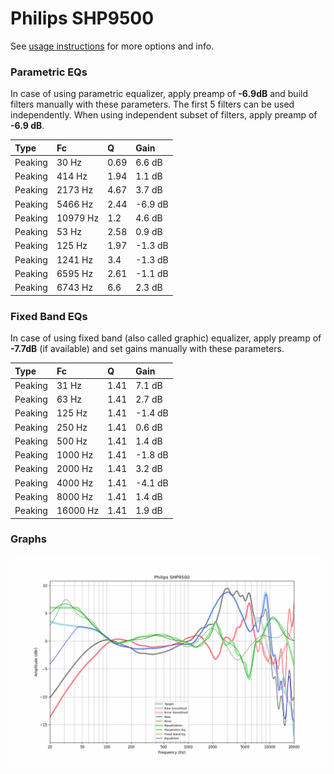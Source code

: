 # Philips SHP9500
See [usage instructions](https://github.com/jaakkopasanen/AutoEq#usage) for more options and info.

### Parametric EQs
In case of using parametric equalizer, apply preamp of **-6.9dB** and build filters manually
with these parameters. The first 5 filters can be used independently.
When using independent subset of filters, apply preamp of **-6.9 dB**.

| Type    | Fc       |    Q | Gain    |
|:--------|:---------|:-----|:--------|
| Peaking | 30 Hz    | 0.69 | 6.6 dB  |
| Peaking | 414 Hz   | 1.94 | 1.1 dB  |
| Peaking | 2173 Hz  | 4.67 | 3.7 dB  |
| Peaking | 5466 Hz  | 2.44 | -6.9 dB |
| Peaking | 10979 Hz | 1.2  | 4.6 dB  |
| Peaking | 53 Hz    | 2.58 | 0.9 dB  |
| Peaking | 125 Hz   | 1.97 | -1.3 dB |
| Peaking | 1241 Hz  | 3.4  | -1.3 dB |
| Peaking | 6595 Hz  | 2.61 | -1.1 dB |
| Peaking | 6743 Hz  | 6.6  | 2.3 dB  |

### Fixed Band EQs
In case of using fixed band (also called graphic) equalizer, apply preamp of **-7.7dB**
(if available) and set gains manually with these parameters.

| Type    | Fc       |    Q | Gain    |
|:--------|:---------|:-----|:--------|
| Peaking | 31 Hz    | 1.41 | 7.1 dB  |
| Peaking | 63 Hz    | 1.41 | 2.7 dB  |
| Peaking | 125 Hz   | 1.41 | -1.4 dB |
| Peaking | 250 Hz   | 1.41 | 0.6 dB  |
| Peaking | 500 Hz   | 1.41 | 1.4 dB  |
| Peaking | 1000 Hz  | 1.41 | -1.8 dB |
| Peaking | 2000 Hz  | 1.41 | 3.2 dB  |
| Peaking | 4000 Hz  | 1.41 | -4.1 dB |
| Peaking | 8000 Hz  | 1.41 | 1.4 dB  |
| Peaking | 16000 Hz | 1.41 | 1.9 dB  |

### Graphs
![](./Philips%20SHP9500.png)
